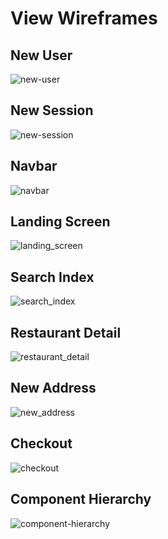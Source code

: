 # View Wireframes

## New User
![new-user]

## New Session
![new-session]

## Navbar
![navbar]

## Landing Screen
![landing_screen]

## Search Index
![search_index]

## Restaurant Detail
![restaurant_detail]

## New Address
![new_address]

## Checkout
![checkout]

## Component Hierarchy
![component-hierarchy]

[new-user]: ./wireframes/new_user.png
[new-session]: ./wireframes/new_session.png
[navbar]: ./wireframes/navbar.png
[landing_screen]: ./wireframes/landing_screen.png
[restaurant_detail]: ./wireframes/restaurant_detail.png
[new_address]: .wireframes/new_address.png
[checkout]: ./wireframes/checkout.png
[search_index]: ./wireframes/search_index.png
[component-hierarchy]: ./wireframes/component_hierarchy.png
